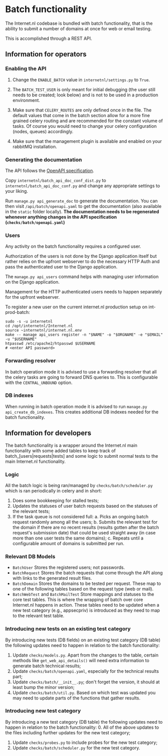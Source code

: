 # Batch functionality

The Internet.nl codebase is bundled with batch functionality, that is the
ability to submit a number of domains at once for web or email testing.

This is accomplished through a REST API.

## Information for operators

### Enabling the API
1. Change the `ENABLE_BATCH` value in `internetnl/settings.py` to `True`.

2. The `BATCH_TEST_USER` is only meant for initial debugging (the user still
   needs to be created; look below) and is not to be used in a production
   environment.

3. Make sure that `CELERY_ROUTES` are only defined once in the file. The
   default values that come in the batch section allow for a more fine grained
   celery routing and are recommended for the constant volume of tasks.
   Of course you would need to change your celery configuration (nodes, queues)
   accordingly.

4. Make sure that the management plugin is available and enabled on your
   rabbitMQ installation.

### Generating the documentation
The API follows the [OpenAPI specification](https://swagger.io/specification/).

Copy `internetnl/batch_api_doc_conf_dist.py` to
`internetnl/batch_api_doc_conf.py` and change any appropriate settings to your
liking.

Run `manage.py api_generate_doc` to generate the documentation. You
can then visit `/api/batch/openapi.yaml` to get the documentation (also
available in the `static` folder locally). **The documentation needs to be
regenerated whenever anything changes in the API specification
(`checks/batch/openapi.yaml`)**

### Users
Any activity on the batch functionality requires a configured user.

Authorization of the users is not done by the Django application itself but
rather relies on the upfront webserver to do the necessary HTTP Auth and pass
the authenticated user to the Django application.

The `manage.py api_users` command helps with managing user information on the
Django application.

Management for the HTTP authenticated users needs to happen separately for the
upfront webserver.

To register a new user on the current internet.nl production setup on int-prod-batch:
```
sudo -s -u internetnl
cd /opt/internetnl/Internet.nl
source ~internetnl/internet.nl.env
make -- manage api_users register -n "$NAME" -o "$ORGNAME" -e "$EMAIL" -u "$USERNAME"
htpasswd /etc/apache2/htpasswd $USERNAME
# <enter API password>
```

### Forwarding resolver
In batch operation mode it is advised to use a forwarding resolver that all the
celery tasks are going to forward DNS queries to. This is configurable with the
`CENTRAL_UNBOUND` option.

### DB indexes
When running in batch operation mode it is advised to run
`manage.py api_create_db_indexes`. This creates additional DB indexes needed
for the batch functionality.


## Information for developers

The batch functionality is a wrapper around the Internet.nl main functionality
with some added tables to keep track of batch_[users|requests|tests] and some
logic to submit normal tests to the main Internet.nl functionality.

### Logic

All the batch logic is being ran/managed by `checks/batch/scheduler.py` which
is ran periodically in celery and in short:
1. Does some bookkeeping for stalled tests;
2. Updates the statuses of user batch requests based on the statuses of the
   relevant tests;
3. If the task queue is not considered full:
   a. Picks an ongoing batch request randomly among all the users;
   b. Submits the relevant test for the domain if there are no recent results
      (results gotten after the batch request's submission date) that could be
      used straight away (in case more than one user tests the same domains);
   c. Repeats until a configurable amount of domains is submitted per run.

### Relevant DB Models

- `BatchUser`
  Stores the registered users; not passwords.
- `BatchRequest`
  Stores the batch requests that come through the API along with links to the
  generated result files.
- `BatchDomain`
  Stores the domains to be tested per request. These map to one of the
  following tables based on the request type (web or mail).
- `BatchWebTest` and `BatchMailTest`
  Store mappings and statuses to the core test tables. This is where the
  wrapping of batch over core Internet.nl happens in action.
  These tables need to be updated when a new test category (e.g., appsecpriv)
  is introduced as they need to map to the relevant test table.

### Introducing new tests on an existing test category

By introducing new tests (DB fields) on an existing test category (DB table)
the following updates need to happen in relation to the batch functionality:
1. Update `checks/models.py`. Apart from the changes to the table, certain
   methods like `get_web_api_details()` will need extra information to generate
   batch technical results;
2. Update `checks/batch/openapi.yaml`, especially for the technical results
   part;
3. Update `checks/batch/__init__.py`; don't forget the version, it should at
   least bump the minor version;
4. Update `checks/batch/util.py`. Based on which test was updated you may need
   to update parts of the functions that gather results.

### Introducing new test category

By introducing a new test category (DB table) the following updates need to
happen in relation to the batch functionality:
0. All of the above updates to the files including further updates for the new
   test category;
1. Update `checks/probes.py` to include probes for the new test category;
2. Update `checks/batch/scheduler.py` for the new test category.
